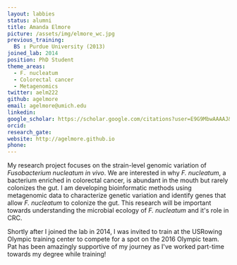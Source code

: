 ```yaml
---
layout: labbies
status: alumni
title: Amanda Elmore
picture: /assets/img/elmore_wc.jpg
previous_training:
  BS : Purdue University (2013)
joined_lab: 2014
position: PhD Student
theme_areas:
  - F. nucleatum
  - Colorectal cancer
  - Metagenomics
twitter: aelm222
github: agelmore
email: agelmore@umich.edu
linkedin:
google_scholar: https://scholar.google.com/citations?user=E9G9MbwAAAAJ&hl=en
orcid:
research_gate:
website: http://agelmore.github.io
phone:
---
```


My research project focuses on the strain-level genomic variation of *Fusobacterium nucleatum* *in vivo*. We are interested in why *F. nucleatum*, a bacterium enriched in colorectal cancer, is abundant in the mouth but rarely colonizes the gut. I am developing bioinformatic methods using metagenomic data to characterize genetic variation and identify genes that allow *F. nucleatum* to colonize the gut. This research will be important towards understanding the microbial ecology of *F. nucleatum* and it's role in CRC.

Shortly after I joined the lab in 2014, I was invited to train at the USRowing Olympic training center to compete for a spot on the 2016 Olympic team. Pat has been amazingly supportive of my journey as I've worked part-time towards my degree while training!
